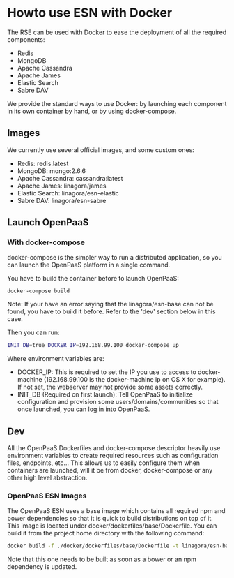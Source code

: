 # Howto use ESN with Docker

The RSE can be used with Docker to ease the deployment of all the required components:

- Redis
- MongoDB
- Apache Cassandra
- Apache James
- Elastic Search
- Sabre DAV

We provide the standard ways to use Docker: by launching each component in its own container by hand, or by using docker-compose.

## Images

We currently use several official images, and some custom ones:

- Redis: redis:latest
- MongoDB: mongo:2.6.6
- Apache Cassandra: cassandra:latest
- Apache James: linagora/james
- Elastic Search: linagora/esn-elastic
- Sabre DAV: linagora/esn-sabre

## Launch OpenPaaS

### With docker-compose

docker-compose is the simpler way to run a distributed application, so you can launch the OpenPaaS platform in a single command.

You have to build the container before to launch OpenPaaS:

```
docker-compose build
```

Note: If your have an error saying that the linagora/esn-base can not be found, you have to build it before. Refer to the 'dev' section below in this case.

Then you can run:

``` sh
INIT_DB=true DOCKER_IP=192.168.99.100 docker-compose up
```

Where environment variables are:

- DOCKER_IP: This is required to set the IP you use to access to docker-machine (192.168.99.100 is the docker-machine ip on OS X for example). If not set, the webserver may not provide some assets correctly.
- INIT_DB (Required on first launch): Tell OpenPaaS to initialize configuration and provision some users/domains/communities so that once launched, you can log in into OpenPaaS.

## Dev

All the OpenPaaS Dockerfiles and docker-compose descriptor heavily use environment variables to create required resources such as configuration files, endpoints, etc...
This allows us to easily configure them when containers are launched, will it be from docker, docker-compose or any other high level abstraction.

### OpenPaaS ESN Images

The OpenPaaS ESN uses a base image which contains all required npm and bower dependencies so that it is quick to build distributions on top of it.
This image is located under docker/dockerfiles/base/Dockerfile. You can build it from the project home directory with the following command:

``` sh
docker build -f ./docker/dockerfiles/base/Dockerfile -t linagora/esn-base .
```

Note that this one needs to be built as soon as a bower or an npm dependency is updated.
